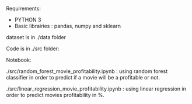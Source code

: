 Requirements:

- PYTHON 3
- Basic librairies : pandas, numpy and sklearn

dataset is in ./data folder

Code is in ./src folder:

Notebook: 

./src/random_forest_movie_profitability.ipynb : using random forest classifier in order to predict if a movie will be a profitable or not.

./src/linear_regression_movie_profitability.ipynb : using linear regression in order to predict movies profitability in %.
